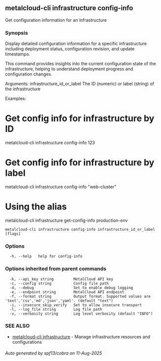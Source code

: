 ## metalcloud-cli infrastructure config-info

Get configuration information for an infrastructure

### Synopsis

Display detailed configuration information for a specific infrastructure including
deployment status, configuration revision, and update timestamps.

This command provides insights into the current configuration state of the infrastructure,
helping to understand deployment progress and configuration changes.

Arguments:
  infrastructure_id_or_label  The ID (numeric) or label (string) of the infrastructure

Examples:
  # Get config info for infrastructure by ID
  metalcloud-cli infrastructure config-info 123

  # Get config info for infrastructure by label
  metalcloud-cli infrastructure config-info "web-cluster"

  # Using the alias
  metalcloud-cli infrastructure get-config-info production-env

```
metalcloud-cli infrastructure config-info infrastructure_id_or_label [flags]
```

### Options

```
  -h, --help   help for config-info
```

### Options inherited from parent commands

```
  -k, --api_key string         MetalCloud API key
  -c, --config string          Config file path
  -d, --debug                  Set to enable debug logging
  -e, --endpoint string        MetalCloud API endpoint
  -f, --format string          Output format. Supported values are 'text','csv','md','json','yaml'. (default "text")
  -i, --insecure_skip_verify   Set to allow insecure transport
  -l, --log_file string        Log file path
  -v, --verbosity string       Log level verbosity (default "INFO")
```

### SEE ALSO

* [metalcloud-cli infrastructure](metalcloud-cli_infrastructure.md)	 - Manage infrastructure resources and configurations

###### Auto generated by spf13/cobra on 11-Aug-2025
